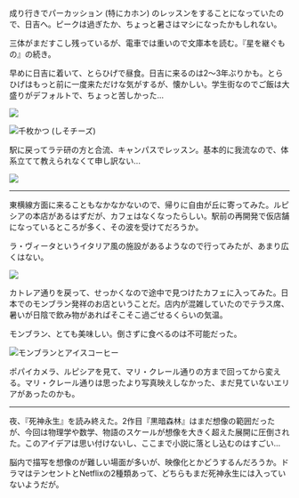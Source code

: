 成り行きでパーカッション (特にカホン) のレッスンをすることになっていたので、日吉へ。ピークは過ぎたか、ちょっと暑さはマシになったかもしれない。

三体がまだすこし残っているが、電車では重いので文庫本を読む。『星を継ぐもの』の続き。

早めに日吉に着いて、とらひげで昼食。日吉に来るのは2〜3年ぶりかも。とらひげはもっと前に一度来ただけな気がするが、懐かしい。学生街なのでご飯は大盛りがデフォルトで、ちょっと苦しかった...

![](https://photos.apkas.net/medium/202408/20240818-120445.webp)

![千枚かつ (しそチーズ)](https://photos.apkas.net/medium/202408/20240818-122015.webp)

駅に戻ってラテ研の方と合流、キャンパスでレッスン。基本的に我流なので、体系立てて教えられなくて申し訳ない...

![](https://photos.apkas.net/medium/202408/20240818-142856.webp)

---

東横線方面に来ることもなかなかないので、帰りに自由が丘に寄ってみた。ルピシアの本店があるはずだが、カフェはなくなったらしい。駅前の再開発で仮店舗になっているところが多く、その波を受けてだろうか。

ラ・ヴィータというイタリア風の施設があるようなので行ってみたが、あまり広くはない。

![](https://photos.apkas.net/medium/202408/20240818-145800.webp)

カトレア通りを戻って、せっかくなので途中で見つけたカフェに入ってみた。日本でのモンブラン発祥のお店ということだ。店内が混雑していたのでテラス席、暑いが日陰で飲み物があればそこそこ過ごせるくらいの気温。

モンブラン、とても美味しい。倒さずに食べるのは不可能だった。

![モンブランとアイスコーヒー](https://photos.apkas.net/medium/202408/20240818-151025.webp)

ポパイカメラ、ルピシアを見て、マリ・クレール通りの方まで回ってから変える。マリ・クレール通りは思ったより写真映えしなかった、まだ見ていないエリアがあったのかも。

---

夜、『死神永生』を読み終えた。2作目『黒暗森林』はまだ想像の範囲だったが、今回は物理学や数学、物語のスケールが想像を大きく超えた展開に圧倒された。このアイデアは思い付けないし、ここまで小説に落とし込むのはすごい...

脳内で描写を想像のが難しい場面が多いが、映像化とかどうするんだろうか。ドラマはテンセントとNetflixの2種類あって、どちらもまだ死神永生には入っていないようだが。
